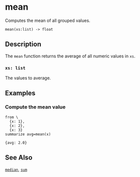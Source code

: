 # mean

Computes the mean of all grouped values.

```tql
mean(xs:list) -> float
```

## Description

The `mean` function returns the average of all numeric values in `xs`.

### `xs: list`

The values to average.

## Examples

### Compute the mean value

```tql
from \
  {x: 1},
  {x: 2},
  {x: 3}
summarize avg=mean(x)
```

```tql
{avg: 2.0}
```

## See Also

[`median`](median.md), [`sum`](sum.md)
